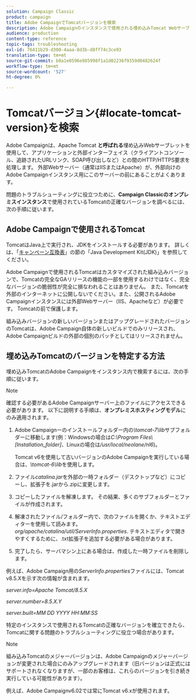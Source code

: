 ```yaml
---
solution: Campaign Classic
product: campaign
title: Adobe CampaignでTomcatバージョンを検索
description: Adobe Campaignのインスタンスで使用される埋め込みTomcat Webサーブレットの現在のバージョンを調べる方法を説明します。
audience: production
content-type: reference
topic-tags: troubleshooting
exl-id: 76411b29-d300-4aaa-8d3b-d8ff74c3ce93
translation-type: tm+mt
source-git-commit: b0a1e0596e985998f1a1d02236f9359d0482624f
workflow-type: tm+mt
source-wordcount: '527'
ht-degree: 0%

---
```


# Tomcatバージョン{#locate-tomcat-version}を検索

Adobe Campaignは、Apache Tomcat **と呼ばれる**&#x200B;埋め込みWebサーブレットを使用して、アプリケーションと外部インターフェイス（クライアントコンソール、追跡されたURLリンク、SOAP呼び出しなど）との間のHTTP/HTTPS要求を処理します。 外部Webサーバー（通常はIISまたはApache）が、外部向けのAdobe Campaignインスタンス用にこのサーバーの前にあることがよくあります。

問題のトラブルシューティングに役立つために、**Campaign Classicのオンプレミスインスタンス**&#x200B;で使用されているTomcatの正確なバージョンを調べるには、次の手順に従います。

## Adobe Campaignで使用されるTomcat

TomcatはJava上で実行され、JDKをインストールする必要があります。 詳しくは、「[キャンペーン互換表](../../rn/using/compatibility-matrix.md)」の節の「Java Development Kit(JDK)」を参照してください。

Adobe Campaignで使用されるTomcatはカスタマイズされた組み込みバージョンで、Tomcatの完全なGAリリースの機能の一部を使用するわけではなく、完全なバージョンの脆弱性が完全に損なわれることはありません。 また、Tomcatを外部のインターネットに公開しないでください。また、公開されるAdobe Campaignインスタンスには外部Webサーバー（IIS、Apacheなど）が必要です。 Tomcatの前で保護します。

組み込みバージョンの新しいバージョンまたはアップグレードされたバージョンのTomcatは、Adobe Campaign自体の新しいビルドでのみリリースされ、Adobe Campaignビルドの外部の個別のパッチとしてはリリースされません。

## 埋め込みTomcatのバージョンを特定する方法

埋め込みTomcatのAdobe Campaignをインスタンス内で検索するには、次の手順に従います。

>[!NOTE]
>
>確認する必要があるAdobe Campaignサーバー上のファイルにアクセスできる必要があります。 以下に説明する手順は、**オンプレミスホスティングモデル**&#x200B;にのみ適用されます。

1. Adobe Campaignーのインストールフォルダー内の&#x200B;*\tomcat-7\lib*&#x200B;サブフォルダーに移動します(例：Windowsの場合は&#x200B;*C:\Program Files\ [Installation_folder]*、Linuxの場合は&#x200B;*/usr/local/neolane/nl6*)。

   Tomcat v6を使用して古いバージョンのAdobe Campaignを実行している場合は、*\tomcat-6\lib*&#x200B;を使用します。

1. ファイル&#x200B;*catalina.jar*&#x200B;を外部の一時フォルダー（デスクトップなど）にコピーし、拡張子を.jarから.zipに変更します。

1. コピーしたファイルを解凍します。 その結果、多くのサブフォルダーとファイルが作成されます。

1. 解凍されたファイル/フォルダー内で、次のファイルを開くか、テキストエディターを使用して読みます。*org/apache/catalina/util/ServerInfo.properties*. テキストエディタで開きやすくするために、.txt拡張子を追加する必要がある場合があります。

1. 完了したら、サーバマシン上にある場合は、作成した一時ファイルを削除します。

例えば、Adobe Campaign用の&#x200B;*ServerInfo.properties*&#x200B;ファイルには、Tomcat v8.5.Xを示す次の情報が含まれます。

*server.info=Apache Tomcat/8.5.X*

*server.number=8.5.X.Y*

*server.built=MM DD YYYY HH:MM:SS*

特定のインスタンスで使用されるTomcatの正確なバージョンを確立できたら、Tomcatに関する問題のトラブルシューティングに役立つ場合があります。

>[!NOTE]
>
>組み込みTomcatのメジャーバージョンは、Adobe Campaignのメジャーバージョンが変更された場合にのみアップグレードされます（旧バージョンは正式にはサポートされなくなりますが、一部のお客様は、これらのバージョンを引き続き実行している可能性があります）。
>
>例えば、Adobe Campaignv6.02では常にTomcat v6.xが使用されます。
